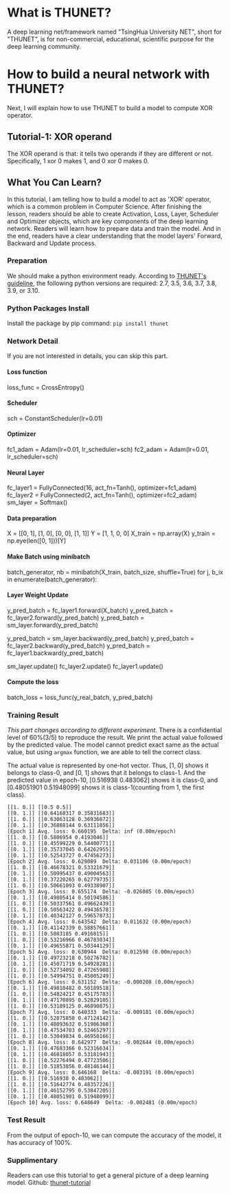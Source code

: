 # What is THUNET?
A deep learning net/framework named "TsingHua University NET", short for "THUNET", is for non-commercial, educational, scientific purpose for the deep learning community.

# How to build a neural network with THUNET?
Next, I will explain how to use THUNET to build a model to compute XOR operator.

## Tutorial-1: XOR operand
The XOR operand is that: it tells two operands if they are different or not.
Specifically, 1 xor 0 makes 1, and 0 xor 0 makes 0.

## What You Can Learn?
In this tutorial, I am telling how to build a model to act as 'XOR' operator, which is a common problem in Computer Science.
After finishing the lesson, readers should be able to create Activation, Loss, Layer, Scheduler and Optimizer objects, which are key components of the deep learning network.
Readers will learn how to prepare data and train the model.
And in the end, readers have a clear understanding that the model layers' Forward, Backward and Update process.

### Preparation
We should make a python environment ready. According to [THUNET's guideline](https://pypi.org/project/thunet), the following python versions are required: 2.7, 3.5, 3.6, 3.7, 3.8, 3.9, or 3.10.

### Python Packages Install
Install the package by pip command:
`pip install thunet`

### Network Detail
If you are not interested in details, you can skip this part.

#### Loss function
loss_func = CrossEntropy()

#### Scheduler
sch = ConstantScheduler(lr=0.01)

#### Optimizer
fc1_adam = Adam(lr=0.01, lr_scheduler=sch)
fc2_adam = Adam(lr=0.01, lr_scheduler=sch)

#### Neural Layer
fc_layer1 = FullyConnected(16, act_fn=Tanh(), optimizer=fc1_adam)
fc_layer2 = FullyConnected(2, act_fn=Tanh(), optimizer=fc2_adam)
sm_layer = Softmax()

#### Data preparation
X = [[0, 1],
     [1, 0],
     [0, 0],
     [1, 1]]
Y = [1,
     1,
     0,
     0]
X_train = np.array(X)
y_train = np.eye(len([0, 1]))[Y]

#### Make Batch using minibatch

batch_generator, nb = minibatch(X_train, batch_size, shuffle=True)
for j, b_ix in enumerate(batch_generator):

#### Layer Weight Update
y_pred_batch = fc_layer1.forward(X_batch)
y_pred_batch = fc_layer2.forward(y_pred_batch)
y_pred_batch = sm_layer.forward(y_pred_batch)

y_pred_batch = sm_layer.backward(y_pred_batch)
y_pred_batch = fc_layer2.backward(y_pred_batch)
y_pred_batch = fc_layer1.backward(y_pred_batch)

sm_layer.update()
fc_layer2.update()
fc_layer1.update()

#### Compute the loss
batch_loss = loss_func(y_real_batch, y_pred_batch)

### Training Result
*This part changes according to different experiment.* There is a confidential level of 60%(3/5) to reproduce the result. 
We print the actual value followed by the predicted value.
The model cannot predict exact same as the actual value, but using `argmax` function, we are able to tell the correct class.

The actual value is represented by one-hot vector. Thus, [1, 0] shows it belongs to class-0, and [0, 1] shows that it belongs to class-1.
And the predicted value in epoch-10, [0.516938 0.483062] shows it is class-0, and [0.48051901 0.51948099] shows it is class-1(counting from 1, the first class).
```
[[1. 0.]] [[0.5 0.5]]
[[0. 1.]] [[0.64168317 0.35831683]]
[[1. 0.]] [[0.63063128 0.36936872]]
[[0. 1.]] [[0.36888144 0.63111856]]
[Epoch 1] Avg. loss: 0.660195  Delta: inf (0.00m/epoch)
[[1. 0.]] [[0.5806954 0.4193046]]
[[1. 0.]] [[0.45599229 0.54400771]]
[[0. 1.]] [[0.35737045 0.64262955]]
[[0. 1.]] [[0.52543727 0.47456273]]
[Epoch 2] Avg. loss: 0.629089  Delta: 0.031106 (0.00m/epoch)
[[1. 0.]] [[0.46678321 0.53321679]]
[[0. 1.]] [[0.50995437 0.49004563]]
[[0. 1.]] [[0.37220265 0.62779735]]
[[1. 0.]] [[0.50661093 0.49338907]]
[Epoch 3] Avg. loss: 0.655174  Delta: -0.026085 (0.00m/epoch)
[[0. 1.]] [[0.49805414 0.50194586]]
[[1. 0.]] [[0.50337561 0.49662439]]
[[1. 0.]] [[0.50563422 0.49436578]]
[[0. 1.]] [[0.40342127 0.59657873]]
[Epoch 4] Avg. loss: 0.643542  Delta: 0.011632 (0.00m/epoch)
[[0. 1.]] [[0.41142339 0.58857661]]
[[1. 0.]] [[0.5083185 0.4916815]]
[[1. 0.]] [[0.53216966 0.46783034]]
[[0. 1.]] [[0.49655871 0.50344129]]
[Epoch 5] Avg. loss: 0.630944  Delta: 0.012598 (0.00m/epoch)
[[0. 1.]] [[0.49723218 0.50276782]]
[[0. 1.]] [[0.45071719 0.54928281]]
[[1. 0.]] [[0.52734092 0.47265908]]
[[1. 0.]] [[0.54994751 0.45005249]]
[Epoch 6] Avg. loss: 0.631152  Delta: -0.000208 (0.00m/epoch)
[[0. 1.]] [[0.49810482 0.50189518]]
[[1. 0.]] [[0.54824217 0.45175783]]
[[0. 1.]] [[0.47170895 0.52829105]]
[[1. 0.]] [[0.53109125 0.46890875]]
[Epoch 7] Avg. loss: 0.640333  Delta: -0.009181 (0.00m/epoch)
[[1. 0.]] [[0.52875858 0.47124142]]
[[0. 1.]] [[0.48093632 0.51906368]]
[[0. 1.]] [[0.47534703 0.52465297]]
[[1. 0.]] [[0.53049834 0.46950166]]
[Epoch 8] Avg. loss: 0.642977  Delta: -0.002644 (0.00m/epoch)
[[0. 1.]] [[0.47683366 0.52316634]]
[[0. 1.]] [[0.46818057 0.53181943]]
[[1. 0.]] [[0.52276494 0.47723506]]
[[1. 0.]] [[0.51853856 0.48146144]]
[Epoch 9] Avg. loss: 0.646168  Delta: -0.003191 (0.00m/epoch)
[[1. 0.]] [[0.516938 0.483062]]
[[1. 0.]] [[0.51642774 0.48357226]]
[[0. 1.]] [[0.46152795 0.53847205]]
[[0. 1.]] [[0.48051901 0.51948099]]
[Epoch 10] Avg. loss: 0.648649  Delta: -0.002481 (0.00m/epoch)
```

### Test Result
From the output of epoch-10, we can compute the accuracy of the model, it has accuracy of 100%.

### Supplimentary
Readers can use this tutorial to get a general picture of a deep learning model.
Github: [thunet-tutorial](https://github.com/ShenDezhou/thunet-tutorial)